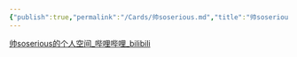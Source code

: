 ```yaml
---
{"publish":true,"permalink":"/Cards/帅soserious.md","title":"帅soserious","created":"2022-12-11","modified":"2023-03-14","cssclasses":""}
---
```



[帅soserious的个人空间_哔哩哔哩_bilibili](https://space.bilibili.com/66391032?spm_id_from=333.337.0.0)